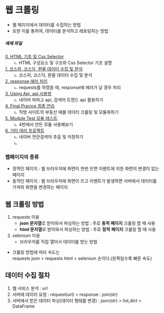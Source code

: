 # 웹 크롤링

- 웹 페이지에서 데이터를 수집하는 방법 
- 또한 이를 통하여, 데이터를 분석하고 레포팅하는 방법   

##### 예제 파일
[0. HTML 기초 및 Css Selector](./jupyterfile/0.Html_CssSelector_Basic.md)  
  ㄴ HTML 구성요소 및 구조와 Css Selector 기초 설명  
[1. 코스피, 코스닥, 환율 데이터 수집 및 분석](./jupyterfile/1.reuqests_and_analysis.ipynb)  
  ㄴ 코스피, 코스닥, 환율 데이터 수집 및 분석  
[2. response 에러 처리](./jupyterfile/2.response_error_handling.ipynb)  
  ㄴ requests를 하였을 때, response에 에러가 날 경우 처리  
[3. Using Api, api 사용법](./jupyterfile/3.UsingApi.ipynb)  
  ㄴ 네이버 파파고 api, 검색어 트렌드 api 활용하기  
[4. Final Pracice 최종 연습](./jupyterfile/4.Final_Crawling.ipynb)  
  ㄴ 직방 사이트의 부동산 매물 데이터 크롤링 및 모듈화하기  
[5. Module Test 모듈 테스트](./jupyterfile/5.module.ipynb)  
  ㄴ 4번에서 만든 모듈 사용해보기  
[6. 기타 여러 프로젝트](./jupyterfile/6.Several_Project.ipynb)  
  ㄴ 네이버 연관검색어 추출 및 저장하기  
  ㄴ   
### 웹페이지의 종류

- 정적인 페이지 : 웹 브라우저에 화면이 한번 뜨면 이벤트에 의한 화면의 변경이 없는 페이지  
- 동적인 페이지 : 웹 브라우저에 화면이 뜨고 이벤트가 발생하면 서버에서 데이터를 가져와 화면을 변경하는 페이지  

## 웹 크롤링 방법

1. requests 이용
    - **json 문자열**로 받아와서 파싱하는 방법 : 주로 **동적 페이지** 크롤링 할 때 사용  
    - **html 문자열**로 받아와서 파싱하는 방법 : 주로 **정적** **페이지** 크롤링 할 때 사용  
2. selenium 이용
    - 브라우저를 직접 열어서 데이터를 받는 방법  

- 크롤링 방법에 따라 속도는  
requests json > requests html > selenium 순이다.(왼쪽일수록 빠른 속도)  
  
## 데이터 수집 절차

1. 웹 서비스 분석 : url
2. 서버에 데이터 요청 : request(url) > response : join(str)
3. 서버에서 받은 데이터 파싱(데이터 형태를 변경) : json(str) > list,dict > DataFrame
